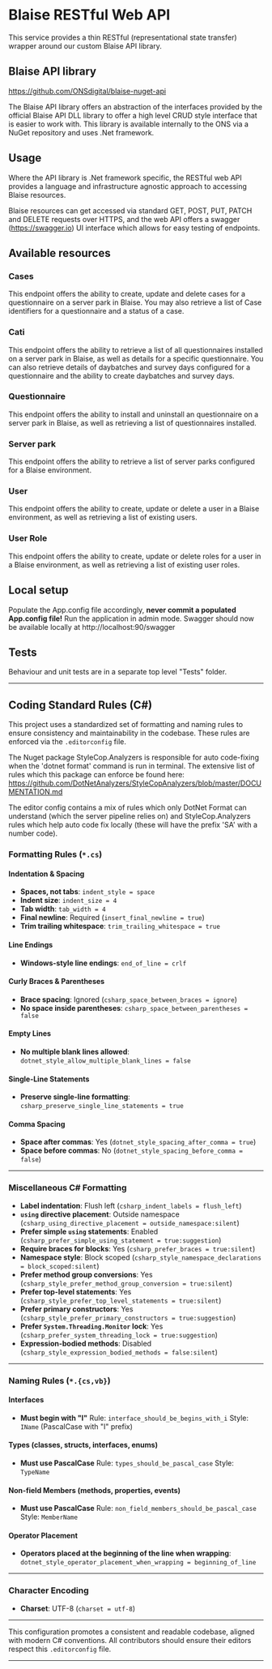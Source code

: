 # Blaise RESTful Web API

This service provides a thin RESTful (representational state transfer) wrapper around our custom Blaise API library.

## Blaise API library
https://github.com/ONSdigital/blaise-nuget-api

The Blaise API library offers an abstraction of the interfaces provided by the official Blaise API DLL library to offer a high level CRUD style interface that is easier to work with. This library is available internally to the ONS via a NuGet repository and uses .Net framework.

## Usage
Where the API library is .Net framework specific, the RESTful web API provides a language and infrastructure agnostic approach to accessing Blaise resources.

Blaise resources can get accessed via standard GET, POST, PUT, PATCH and DELETE requests over HTTPS, and the web API offers a swagger (https://swagger.io) UI interface which allows for easy testing of endpoints.

## Available resources

### Cases 
This endpoint offers the ability to create, update and delete cases for a questionnaire on a server park in Blaise. You may also retrieve a list of Case identifiers for a questionnaire and a status of a case.

### Cati
This endpoint offers the ability to retrieve a list of all questionnaires installed on a server park in Blaise, as well as details for a specific questionnaire. You can also retrieve details of daybatches and survey days configured for a questionnaire and the ability to create daybatches and survey days.

### Questionnaire
This endpoint offers the ability to install and uninstall an questionnaire on a server park in Blaise, as well as retrieving a list of questionnaires installed.

### Server park
This endpoint offers the ability to retrieve a list of server parks configured for a Blaise environment.

### User
This endpoint offers the ability to create, update or delete a user in a Blaise environment, as well as retrieving a list of existing users.

### User Role
This endpoint offers the ability to create, update or delete roles for a user in a Blaise environment, as well as retrieving a list of existing user roles.

## Local setup

Populate the App.config file accordingly, **never commit a populated App.config file!**
Run the application in admin mode.
Swagger should now be available locally at http://localhost:90/swagger

## Tests

Behaviour and unit tests are in a separate top level "Tests" folder.

---

## Coding Standard Rules (C#)

This project uses a standardized set of formatting and naming rules to ensure consistency and maintainability in the codebase. These rules are enforced via the `.editorconfig` file.

The Nuget package StyleCop.Analyzers is responsible for auto code-fixing when the 'dotnet format' command is run in terminal. The extensive list of rules which this package can enforce be found here: https://github.com/DotNetAnalyzers/StyleCopAnalyzers/blob/master/DOCUMENTATION.md

The editor config contains a mix of rules which only DotNet Format can understand (which the server pipeline relies on) and StyleCop.Analyzers rules which help auto code fix locally (these will have the prefix 'SA' with a number code).

### Formatting Rules (`*.cs`)

#### Indentation & Spacing

* **Spaces, not tabs**: `indent_style = space`
* **Indent size**: `indent_size = 4`
* **Tab width**: `tab_width = 4`
* **Final newline**: Required (`insert_final_newline = true`)
* **Trim trailing whitespace**: `trim_trailing_whitespace = true`

#### Line Endings

* **Windows-style line endings**: `end_of_line = crlf`

#### Curly Braces & Parentheses

* **Brace spacing**: Ignored (`csharp_space_between_braces = ignore`)
* **No space inside parentheses**: `csharp_space_between_parentheses = false`

#### Empty Lines

* **No multiple blank lines allowed**: `dotnet_style_allow_multiple_blank_lines = false`

#### Single-Line Statements

* **Preserve single-line formatting**: `csharp_preserve_single_line_statements = true`

#### Comma Spacing

* **Space after commas**: Yes (`dotnet_style_spacing_after_comma = true`)
* **Space before commas**: No (`dotnet_style_spacing_before_comma = false`)

---

### Miscellaneous C# Formatting

* **Label indentation**: Flush left (`csharp_indent_labels = flush_left`)
* **`using` directive placement**: Outside namespace (`csharp_using_directive_placement = outside_namespace:silent`)
* **Prefer simple `using` statements**: Enabled (`csharp_prefer_simple_using_statement = true:suggestion`)
* **Require braces for blocks**: Yes (`csharp_prefer_braces = true:silent`)
* **Namespace style**: Block scoped (`csharp_style_namespace_declarations = block_scoped:silent`)
* **Prefer method group conversions**: Yes (`csharp_style_prefer_method_group_conversion = true:silent`)
* **Prefer top-level statements**: Yes (`csharp_style_prefer_top_level_statements = true:silent`)
* **Prefer primary constructors**: Yes (`csharp_style_prefer_primary_constructors = true:suggestion`)
* **Prefer `System.Threading.Monitor` lock**: Yes (`csharp_prefer_system_threading_lock = true:suggestion`)
* **Expression-bodied methods**: Disabled (`csharp_style_expression_bodied_methods = false:silent`)

---

### Naming Rules (`*.{cs,vb}`)

#### Interfaces

* **Must begin with "I"**
  Rule: `interface_should_be_begins_with_i`
  Style: `IName` (PascalCase with "I" prefix)

#### Types (classes, structs, interfaces, enums)

* **Must use PascalCase**
  Rule: `types_should_be_pascal_case`
  Style: `TypeName`

#### Non-field Members (methods, properties, events)

* **Must use PascalCase**
  Rule: `non_field_members_should_be_pascal_case`
  Style: `MemberName`

#### Operator Placement

* **Operators placed at the beginning of the line when wrapping**:
  `dotnet_style_operator_placement_when_wrapping = beginning_of_line`

---

### Character Encoding

* **Charset**: UTF-8 (`charset = utf-8`)

---

This configuration promotes a consistent and readable codebase, aligned with modern C# conventions. All contributors should ensure their editors respect this `.editorconfig` file.

---

